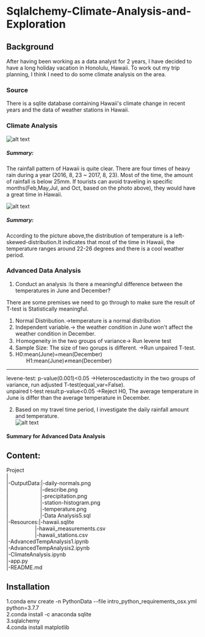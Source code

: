 # Sqlalchemy-Climate-Analysis-and-Exploration


## Background
After having been working as a data analyst for 2 years, I have decided to have a long holiday vacation in Honolulu, Hawaii. To work out my trip planning, I think I need to do some climate analysis on the area. 

### Source

There is a sqlite database containing Hawaii's climate change in recent years and the data of weather stations in Hawaii.      


### Climate Analysis

![alt text](https://github.com/LynHJ/Sqlalchemy-Climate-Analysis-and-Exploration/blob/fa1724651f8ac36d435ef7ca1902a31aba8714b8/OutputData/precipitation.png)

##### Summary:
The rainfall pattern of Hawaii is quite clear. There are four times of heavy rain during a year (2016, 8, 23 ~ 2017, 8, 23). Most of the time, the amount of rainfall is below 25mm. If tourists can avoid traveling in specific months(Feb,May,Jul, and Oct, based on the photo above), they would have a great time in Hawaii.


![alt text](https://github.com/LynHJ/Sqlalchemy-Climate-Analysis-and-Exploration/blob/fa1724651f8ac36d435ef7ca1902a31aba8714b8/OutputData/station-histogram.png)

##### Summary:
According to the picture above,the distribution of temperature is a left-skewed-distribution.It indicates that most of the time in Hawaii, the temperature ranges around 22-26 degrees​ and ​​there is a cool weather period.


### Advanced Data Analysis

1. Conduct an analysis :Is there a meaningful difference between the temperatures in June and December?  
  
There are some premises we need to go through to make sure the result of T-test is Statistically meaningful.  
1. Normal Distribution.->temperature is a normal distribution  
2. Independent variable.-> the weather condition in June won't affect the weather condition in December.  
3. Ｈomogeneity in the two groups of variance-> Run levene test  
4. Sample Size: The size of two gorups is different. ->Run unpaired T-test.   
5. H0:mean(June)=mean(December)  
&emsp;&emsp;H1:mean(June)≠mean(December)
  
---------------------------------------------------------------------------------------------------------
levene-test: p-value(0.001)<0.05  ->Heteroscedasticity in the two groups of variance, run adjusted T-test(equal_var=False).  
unpaired t-test result:p-value<0.05 ->Reject H0, The average temperature in June is differ than the average temperature in December.  

2. Based on my travel time period, I investigate the daily rainfall amount and temperature.  
![alt text](https://github.com/LynHJ/Sqlalchemy-Climate-Analysis-and-Exploration/blob/450c53707646bbf2ac81fcbc325bc7352d6ccd37/OutputData/daily-normals.png)  

#### Summary for Advanced Data Analysis



## Content:
Project  
|     
|-OutputData:|-daily-normals.png    
|&emsp;&emsp;&emsp;&emsp;&emsp;&emsp;|-describe.png  
|&emsp;&emsp;&emsp;&emsp;&emsp;&emsp;|-precipitation.png  
|&emsp;&emsp;&emsp;&emsp;&emsp;&emsp;|-station-histogram.png  
|&emsp;&emsp;&emsp;&emsp;&emsp;&emsp;|-temperature.png  
|&emsp;&emsp;&emsp;&emsp;&emsp;&emsp;|-Data Analysis5.sql    
|-Resources:|-hawaii.sqlite    
|&emsp;&emsp;&emsp;&emsp;&emsp;|-hawaii_measurements.csv  
|&emsp;&emsp;&emsp;&emsp;&emsp;|-hawaii_stations.csv  
|-AdvancedTempAnalysis1.ipynb  
|-AdvancedTempAnalysis2.ipynb   
|-ClimateAnalysis.ipynb  
|-app.py    
|-README.md   


## Installation

1.conda env create -n PythonData --file intro_python_requirements_osx.yml python=3.7.7  
2.conda install -c anaconda sqlite  
3.sqlalchemy    
4.conda install matplotlib     








